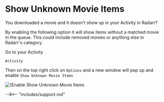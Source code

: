# Show Unknown Movie Items

You downloaded a movie and it doesn't show up in your Activity in Radarr?

By enabling the following option it will show items without a matched movie in the queue. This could include removed movies or anything else in Radarr's category.

Go to your Activity

`Activity`

Then on the top right click on `Options` and a new window will pop up and enable `Show Unknown Movie Items`

![!Enable Show Unknown Movie Items](images/Radarr-show-unknown-movie-item.png)

--8<-- "includes/support.md"
